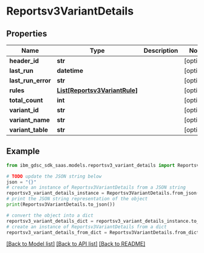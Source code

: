 # Reportsv3VariantDetails


## Properties

Name | Type | Description | Notes
------------ | ------------- | ------------- | -------------
**header_id** | **str** |  | [optional] 
**last_run** | **datetime** |  | [optional] 
**last_run_error** | **str** |  | [optional] 
**rules** | [**List[Reportsv3VariantRule]**](Reportsv3VariantRule.md) |  | [optional] 
**total_count** | **int** |  | [optional] 
**variant_id** | **str** |  | [optional] 
**variant_name** | **str** |  | [optional] 
**variant_table** | **str** |  | [optional] 

## Example

```python
from ibm_gdsc_sdk_saas.models.reportsv3_variant_details import Reportsv3VariantDetails

# TODO update the JSON string below
json = "{}"
# create an instance of Reportsv3VariantDetails from a JSON string
reportsv3_variant_details_instance = Reportsv3VariantDetails.from_json(json)
# print the JSON string representation of the object
print(Reportsv3VariantDetails.to_json())

# convert the object into a dict
reportsv3_variant_details_dict = reportsv3_variant_details_instance.to_dict()
# create an instance of Reportsv3VariantDetails from a dict
reportsv3_variant_details_from_dict = Reportsv3VariantDetails.from_dict(reportsv3_variant_details_dict)
```
[[Back to Model list]](../README.md#documentation-for-models) [[Back to API list]](../README.md#documentation-for-api-endpoints) [[Back to README]](../README.md)


